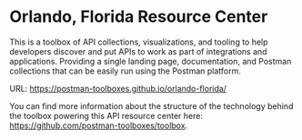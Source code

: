 # Orlando, Florida Resource Center
This is a toolbox of API collections, visualizations, and tooling to help developers discover and put APIs to work as part of integrations and applications. Providing a single landing page, documentation, and Postman collections that can be easily run using the Postman platform.

URL: https://postman-toolboxes.github.io/orlando-florida/

You can find more information about the structure of the technology behind the toolbox powering this API resource center here: https://github.com/postman-toolboxes/toolbox.
